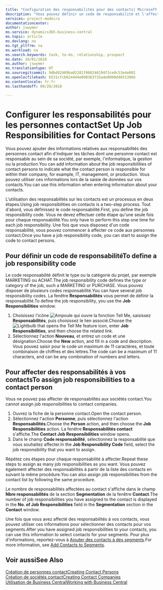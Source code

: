 ```yaml
---
title: "Configuration des responsabilités pour des contacts| Microsoft Docs"
description: "Vous pouvez définir un code de responsabilité et l'affecter à un contact pour indiquer les tâches dont votre contact est en charge dans sa société, par exemple, l'informatique ou la production."
services: project-madeira
documentationcenter: 
author: jswymer
ms.service: dynamics365-business-central
ms.topic: article
ms.devlang: na
ms.tgt_pltfrm: na
ms.workload: na
ms.search.keywords: task, to-do, relationship, prospect
ms.date: 10/01/2018
ms.author: jswymer
ms.translationtype: HT
ms.sourcegitcommit: 9dbd92409ba02281f008246194f3ce0c53e4e001
ms.openlocfilehash: b531cfcb024444e098363725a4e0098d4651396b
ms.contentlocale: fr-fr
ms.lasthandoff: 09/28/2018

---
```

# <a name="set-up-job-responsibilities-for-contact-persons"></a><span data-ttu-id="b9c07-103">Configurer les responsabilités pour les personnes contact</span><span class="sxs-lookup"><span data-stu-id="b9c07-103">Set Up Job Responsibilities for Contact Persons</span></span>
<span data-ttu-id="b9c07-104">Vous pouvez ajouter des informations relatives aux responsabilités des personnes contact afin d'indiquer les tâches dont une personne contact est responsable au sein de sa société, par exemple, l'informatique, la gestion ou la production.</span><span class="sxs-lookup"><span data-stu-id="b9c07-104">You can add information about the job responsibilities of contact persons to indicate what the contact person is responsible for within their company, for example, IT, management, or production.</span></span> <span data-ttu-id="b9c07-105">Vous pouvez utiliser ces informations lors de la saisie de données sur vos contacts.</span><span class="sxs-lookup"><span data-stu-id="b9c07-105">You can use this information when entering information about your contacts.</span></span>

<span data-ttu-id="b9c07-106">L'utilisation des responsabilités sur les contacts est un processus en deux étapes.</span><span class="sxs-lookup"><span data-stu-id="b9c07-106">Using job responsibilities on contacts is a two-step process.</span></span> <span data-ttu-id="b9c07-107">Tout d'abord, vous définissez le code responsabilité.</span><span class="sxs-lookup"><span data-stu-id="b9c07-107">First, you define the job responsibility code.</span></span> <span data-ttu-id="b9c07-108">Vous ne devez effectuer cette étape qu'une seule fois pour chaque responsabilité.</span><span class="sxs-lookup"><span data-stu-id="b9c07-108">You only have to perform this step one time for each job responsibility.</span></span> <span data-ttu-id="b9c07-109">Une fois que vous disposez d'un code responsabilité, vous pouvez commencer à affecter ce code aux personnes contact.</span><span class="sxs-lookup"><span data-stu-id="b9c07-109">Once you have a job responsibility code, you can start to assign the code to contact persons.</span></span>

## <a name="to-define-a-job-responsibility-code"></a><span data-ttu-id="b9c07-110">Pour définir un code de responsabilité</span><span class="sxs-lookup"><span data-stu-id="b9c07-110">To define a job responsibility code</span></span>
<span data-ttu-id="b9c07-111">Le code responsabilité définit le type ou la catégorie du projet, par exemple MARKETING ou ACHAT.</span><span class="sxs-lookup"><span data-stu-id="b9c07-111">The job responsibility code defines the type or category of the job, such a MARKETING or PURCHASE.</span></span> <span data-ttu-id="b9c07-112">Vous pouvez disposer de plusieurs codes responsabilité.</span><span class="sxs-lookup"><span data-stu-id="b9c07-112">You can have several job responsibility codes.</span></span> <span data-ttu-id="b9c07-113">La fenêtre **Responsabilités** vous permet de définir la responsabilité.</span><span class="sxs-lookup"><span data-stu-id="b9c07-113">To define the job responsibility, you use the **Job Responsibilities** window.</span></span>

1. <span data-ttu-id="b9c07-114">Choisissez l'icône ![Ampoule qui ouvre la fonction Tell Me](media/ui-search/search_small.png "Dites-moi ce que vous voulez faire"), saisissez **Responsabilités**, puis choisissez le lien associé.</span><span class="sxs-lookup"><span data-stu-id="b9c07-114">Choose the ![Lightbulb that opens the Tell Me feature](media/ui-search/search_small.png "Tell me what you want to do") icon, enter **Job Responsibilities**, and then choose the related link.</span></span>
2. <span data-ttu-id="b9c07-115">Sélectionnez l'action **Nouveau**, et entrez un code et une désignation.</span><span class="sxs-lookup"><span data-stu-id="b9c07-115">Choose the **New** action, and fill in a code and description.</span></span> <span data-ttu-id="b9c07-116">Vous pouvez saisir pour le code un maximum de 11 caractères, et toute combinaison de chiffres et des lettres.</span><span class="sxs-lookup"><span data-stu-id="b9c07-116">The code can be a maximum of 11 characters, and can be any combination of numbers and letters.</span></span>

## <a name="to-assign-job-responsibilities-to-a-contact-person"></a><span data-ttu-id="b9c07-117">Pour affecter des responsabilités à vos contacts</span><span class="sxs-lookup"><span data-stu-id="b9c07-117">To assign job responsibilities to a contact person</span></span>
<span data-ttu-id="b9c07-118">Vous ne pouvez pas affecter de responsabilités aux sociétés contact.</span><span class="sxs-lookup"><span data-stu-id="b9c07-118">You cannot assign job responsibilities to contact companies.</span></span>

1. <span data-ttu-id="b9c07-119">Ouvrez la fiche de la personne contact.</span><span class="sxs-lookup"><span data-stu-id="b9c07-119">Open the contact person.</span></span>
2. <span data-ttu-id="b9c07-120">Sélectionnez l'action **Personne**, puis sélectionnez l'action **Responsabilités**.</span><span class="sxs-lookup"><span data-stu-id="b9c07-120">Choose the **Person** action, and then choose the **Job Responsibilities** action.</span></span> <span data-ttu-id="b9c07-121">La fenêtre **Responsabilités contact** s'affiche.</span><span class="sxs-lookup"><span data-stu-id="b9c07-121">The **Contact Job Responsibilities** window opens.</span></span>
3. <span data-ttu-id="b9c07-122">Dans le champ **Code responsabilité**, sélectionnez la responsabilité que vous souhaitez affecter.</span><span class="sxs-lookup"><span data-stu-id="b9c07-122">In the **Job Responsibility Code** field, select the job responsibility that you want to assign.</span></span>

<span data-ttu-id="b9c07-123">Répétez ces étapes pour chaque responsabilité à affecter.</span><span class="sxs-lookup"><span data-stu-id="b9c07-123">Repeat these steps to assign as many job responsibilities as you want.</span></span> <span data-ttu-id="b9c07-124">Vous pouvez également affecter des responsabilités à partir de la liste des contacts en suivant la même procédure.</span><span class="sxs-lookup"><span data-stu-id="b9c07-124">You can also assign job responsibilities from the contact list by following the same procedure.</span></span>

<span data-ttu-id="b9c07-125">Le nombre de responsabilités affectées au contact s'affiche dans le champ **Nbre responsabilités** de la section **Segmentation** de la fenêtre **Contact**.</span><span class="sxs-lookup"><span data-stu-id="b9c07-125">The number of job responsibilities you have assigned to the contact is displayed in the **No. of Job Responsibilities** field in the **Segmentation** section in the **Contact** window.</span></span>

<span data-ttu-id="b9c07-126">Une fois que vous avez affecté des responsabilités à vos contacts, vous pouvez utiliser ces informations pour sélectionner des contacts pour vos segments.</span><span class="sxs-lookup"><span data-stu-id="b9c07-126">After you have assigned job responsibilities to your contacts, you can use this information to select contacts for your segments.</span></span> <span data-ttu-id="b9c07-127">Pour plus d'informations, reportez-vous à [Ajouter des contacts à des segments](marketing-add-contact-segment.md).</span><span class="sxs-lookup"><span data-stu-id="b9c07-127">For more information, see [Add Contacts to Segments](marketing-add-contact-segment.md).</span></span>

## <a name="see-also"></a><span data-ttu-id="b9c07-128">Voir aussi</span><span class="sxs-lookup"><span data-stu-id="b9c07-128">See Also</span></span>
[<span data-ttu-id="b9c07-129">Création de personnes contact</span><span class="sxs-lookup"><span data-stu-id="b9c07-129">Creating Contact Persons</span></span>](marketing-create-contact-persons.md)  
[<span data-ttu-id="b9c07-130">Création de sociétés contact</span><span class="sxs-lookup"><span data-stu-id="b9c07-130">Creating Contact Companies</span></span>](marketing-create-contact-companies.md)  
[<span data-ttu-id="b9c07-131">Utilisation de Business Central</span><span class="sxs-lookup"><span data-stu-id="b9c07-131">Working with Business Central</span></span>](ui-work-product.md)

